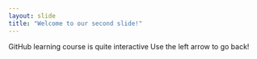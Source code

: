 ```yaml
---
layout: slide
title: "Welcome to our second slide!"
---
```

GitHub learning course is quite interactive
Use the left arrow to go back!
